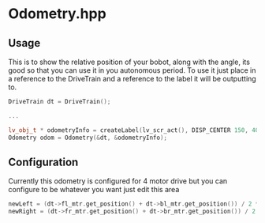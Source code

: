 # Odometry.hpp

## Usage

This is to show the relative position of your bobot, along with the angle, its good so that you can use it in you autonomous period. To use it just place in a reference to the DriveTrain and a reference to the label it will be outputting to.

```cpp
DriveTrain dt = DriveTrain();

...

lv_obj_t * odometryInfo = createLabel(lv_scr_act(), DISP_CENTER 150, 40, "Odom Info");
Odometry odom = Odometry(&dt, &odometryInfo);
```

## Configuration

Currently this odometry is configured for 4 motor drive but you can configure to be whatever you want just edit this area

```cpp
newLeft = (dt->fl_mtr.get_position() + dt->bl_mtr.get_position()) / 2 * inchesPerTick;
newRight = (dt->fr_mtr.get_position() + dt->br_mtr.get_position()) / 2 * inchesPerTick;
```
